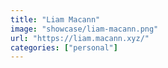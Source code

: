 ```yaml
---
title: "Liam Macann"
image: "showcase/liam-macann.png"
url: "https://liam.macann.xyz/"
categories: ["personal"]
---
```

